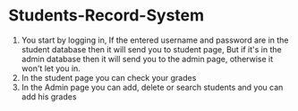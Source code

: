 # Students-Record-System
1. You start by logging in, If the entered username and password are in the student database then it will send you to student page, But if it's in the admin database then it will send you to the admin page, otherwise it won't let you in.
2. In the student page you can check your grades
3. In the Admin page you can add, delete or search students and you can add his grades
